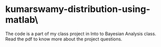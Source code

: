 # kumarswamy-distribution-using-matlab\
The code is a part of my class project in Into to Bayesian Analysis class. 
Read the pdf to know more about the project questions.
